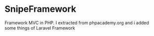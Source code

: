 # SnipeFramework
Framework MVC in PHP. I extracted from phpacademy.org and i added some things of Laravel Framework


